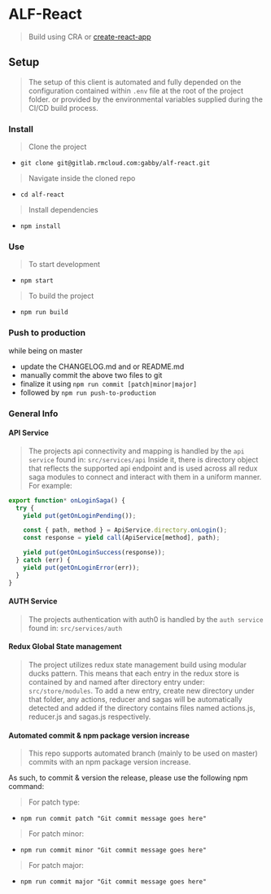 # ALF-React
> Build using CRA or [create-react-app](https://create-react-app.dev/)

## Setup
> The setup of this client is automated and fully depended on the configuration contained within `.env` file at the root of the project folder.
> or provided by the environmental variables supplied during the CI/CD build process.

### Install
> Clone the project
- `git clone git@gitlab.rmcloud.com:gabby/alf-react.git`
> Navigate inside the cloned repo
- `cd alf-react`
> Install dependencies
- `npm install`

### Use
> To start development
- `npm start`
> To build the project
- `npm run build`

### Push to production

while being on master
 - update the CHANGELOG.md and or README.md
 - manually commit the above two files to git
 - finalize it using ```npm run commit [patch|minor|major]```
 - followed by ```npm run push-to-production```

### General Info

#### API Service
> The projects api connectivity and mapping is handled by the `api service` found in: `src/services/api`
> Inside it, there is directory object that reflects the supported api endpoint and is used across all redux saga modules
> to connect and interact with them in a uniform manner. For example:
```js
export function* onLoginSaga() {
  try {
    yield put(getOnLoginPending());

    const { path, method } = ApiService.directory.onLogin();
    const response = yield call(ApiService[method], path);

    yield put(getOnLoginSuccess(response));
  } catch (err) {
    yield put(getOnLoginError(err));
  }
}
```

#### AUTH Service
> The projects authentication with auth0 is handled by the `auth service` found in: `src/services/auth`

#### Redux Global State management
> The project utilizes redux state management build using modular ducks pattern.
> This means that each entry in the redux store is contained by and named after directory entry under: `src/store/modules`.
> To add a new entry, create new directory under that folder, any actions, reducer and sagas will be automatically detected
> and added if the directory contains files named actions.js, reducer.js and sagas.js respectively.

#### Automated commit & npm package version increase
> This repo supports automated branch (mainly to be used on master) commits with an npm package version increase.

As such, to commit & version the release, please use the following npm command:
> For patch type:
- `npm run commit patch "Git commit message goes here"`
> For patch minor:
- `npm run commit minor "Git commit message goes here"`
> For patch major:
- `npm run commit major "Git commit message goes here"`
